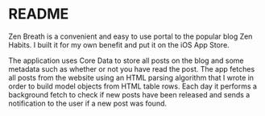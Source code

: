 # README #

Zen Breath is a convenient and easy to use portal to the popular blog Zen Habits. I built it for my own benefit and put it on the iOS App Store.

The application uses Core Data to store all posts on the blog and some metadata such as whether or not you have read the post. The app fetches all posts from the website using an HTML parsing algorithm that I wrote in order to build model objects from HTML table rows. Each day it performs a background fetch to check if new posts have been released and sends a notification to the user if a new post was found.
